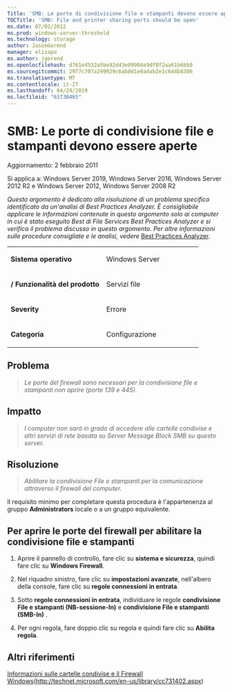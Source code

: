 ```yaml
---
Title: 'SMB: Le porte di condivisione file e stampanti devono essere aperte'
TOCTitle: 'SMB: File and printer sharing ports should be open'
ms.date: 07/02/2012
ms.prod: windows-server-threshold
ms.technology: storage
author: JasonGerend
manager: elizapo
ms.author: jgerend
ms.openlocfilehash: d761e4532a5be92d43e09904e9df8f2aa61b6bb8
ms.sourcegitcommit: 2977c707a299929c6ab0d1e0adab2e1c644b8306
ms.translationtype: MT
ms.contentlocale: it-IT
ms.lasthandoff: 04/24/2019
ms.locfileid: "63738465"
---
```

# <a name="smb-file-and-printer-sharing-ports-should-be-open"></a>SMB: Le porte di condivisione file e stampanti devono essere aperte


Aggiornamento: 2 febbraio 2011

Si applica a: Windows Server 2019, Windows Server 2016, Windows Server 2012 R2 e Windows Server 2012, Windows Server 2008 R2

*Questo argomento è dedicato alla risoluzione di un problema specifico identificato da un'analisi di Best Practices Analyzer. È consigliabile applicare le informazioni contenute in questo argomento solo ai computer in cui è stato eseguito Best di File Services Best Practices Analyzer e si verifica il problema discusso in questo argomento. Per altre informazioni sulle procedure consigliate e le analisi, vedere* [Best Practices Analyzer](http://go.microsoft.com/fwlink/?linkid=122786%0d%0a).


<table>
<colgroup>
<col style="width: 50%" />
<col style="width: 50%" />
</colgroup>
<tbody>
<tr class="odd">
<td><p><strong>Sistema operativo</strong></p></td>
<td><p>Windows Server</p></td>
</tr>
<tr class="even">
<td><p><strong>/ Funzionalità del prodotto</strong></p></td>
<td><p>Servizi file</p></td>
</tr>
<tr class="odd">
<td><p><strong>Severity</strong></p></td>
<td><p>Errore</p></td>
</tr>
<tr class="even">
<td><p><strong>Categoria</strong></p></td>
<td><p>Configurazione</p></td>
</tr>
</tbody>
</table>

## <a name="issue"></a>Problema

> *Le porte del firewall sono necessari per la condivisione file e stampanti non aprire (porte 139 e 445).*

## <a name="impact"></a>Impatto

> *I computer non sarà in grado di accedere alle cartelle condivise e altri servizi di rete basata su Server Message Block SMB su questo server.*

## <a name="resolution"></a>Risoluzione

> *Abilitare la condivisione File e stampanti per la comunicazione attraverso il firewall del computer.*

Il requisito minimo per completare questa procedura è l'appartenenza al gruppo **Administrators** locale o a un gruppo equivalente.

## <a name="to-open-the-firewall-ports-to-enable-file-and-printer-sharing"></a>Per aprire le porte del firewall per abilitare la condivisione file e stampanti

1.  Aprire il pannello di controllo, fare clic su **sistema e sicurezza**, quindi fare clic su **Windows Firewall**.

2.  Nel riquadro sinistro, fare clic su **impostazioni avanzate**, nell'albero della console, fare clic su **regole connessioni in entrata**.

3.  Sotto **regole connessioni in entrata**, individuare le regole **condivisione File e stampanti (NB-sessione-In)** e **condivisione File e stampanti (SMB-In)** .

4.  Per ogni regola, fare doppio clic su regola e quindi fare clic su **Abilita regola**.

## <a name="additional-references"></a>Altri riferimenti

[Informazioni sulle cartelle condivise e il Firewall Windows](http://technet.microsoft.com/en-us/library/cc731402.aspx)(http://technet.microsoft.com/en-us/library/cc731402.aspx)

